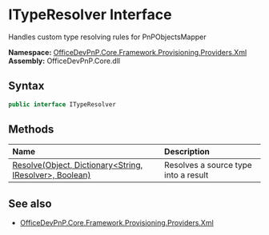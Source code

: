 # ITypeResolver Interface  
 Handles custom type resolving rules for PnPObjectsMapper   

**Namespace:** [OfficeDevPnP.Core.Framework.Provisioning.Providers.Xml](OfficeDevPnP.Core.Framework.Provisioning.Providers.Xml.md)  
**Assembly:** OfficeDevPnP.Core.dll  
## Syntax
```C#
public interface ITypeResolver
```
## Methods
|**Name**|**Description**|
|:-----|:-----|
| [Resolve(Object, Dictionary&lt;String, IResolver&gt;, Boolean)](OfficeDevPnP.Core.Framework.Provisioning.Providers.Xml.ITypeResolver.9f519b2d.md) | Resolves a source type into a result
## See also
- [OfficeDevPnP.Core.Framework.Provisioning.Providers.Xml](OfficeDevPnP.Core.Framework.Provisioning.Providers.Xml.md)
